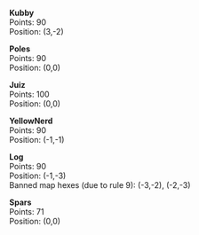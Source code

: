 **Kubby**  
Points: 90  
Position: (3,-2)

**Poles**  
Points: 90  
Position: (0,0)

**Juiz**  
Points: 100  
Position: (0,0)

**YellowNerd**  
Points: 90  
Position: (-1,-1)

**Log**  
Points: 90  
Position: (-1,-3)  
Banned map hexes (due to rule 9): (-3,-2), (-2,-3)

**Spars**  
Points: 71  
Position: (0,0)
